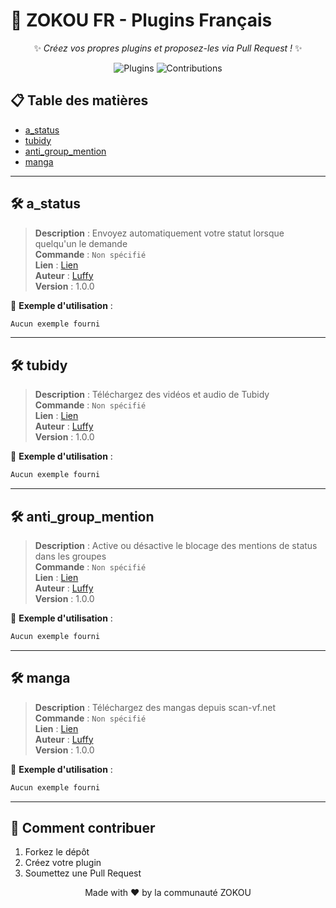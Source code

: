 # 🎉 ZOKOU FR - Plugins Français

<div align="center">
  
✨ *Créez vos propres plugins et proposez-les via Pull Request !* ✨  

![Plugins](https://img.shields.io/badge/Total_Plugins-4-blue) 
![Contributions](https://img.shields.io/badge/Contributions-Welcome-green)

</div>

## 📋 Table des matières
- [a_status](#a_status)
- [tubidy](#tubidy)
- [anti_group_mention](#anti_group_mention)
- [manga](#manga)

---


## 🛠 a_status 

> **Description** : Envoyez automatiquement votre statut lorsque quelqu'un le demande  
> **Commande** : `Non spécifié`  
> **Lien** : [Lien](https://gist.github.com/stark989ioio/93bbc56e1be9c90546bfb949efb622ea)  
> **Auteur** : [Luffy](#)  
> **Version** : 1.0.0  



🔹 **Exemple d'utilisation** :  
```bash
Aucun exemple fourni
```

---

## 🛠 tubidy 

> **Description** : Téléchargez des vidéos et audio de Tubidy  
> **Commande** : `Non spécifié`  
> **Lien** : [Lien](https://gist.github.com/stark989ioio/6682680cbf478c41f06052130d995aa4)  
> **Auteur** : [Luffy](#)  
> **Version** : 1.0.0  



🔹 **Exemple d'utilisation** :  
```bash
Aucun exemple fourni
```

---

## 🛠 anti_group_mention 

> **Description** : Active ou désactive le blocage des mentions de status dans les groupes  
> **Commande** : `Non spécifié`  
> **Lien** : [Lien](https://gist.github.com/stark989ioio/c5456fd2e2722dd8f55c0d1cda359175)  
> **Auteur** : [Luffy](#)  
> **Version** : 1.0.0  



🔹 **Exemple d'utilisation** :  
```bash
Aucun exemple fourni
```

---

## 🛠 manga 

> **Description** : Téléchargez des mangas depuis scan-vf.net  
> **Commande** : `Non spécifié`  
> **Lien** : [Lien](https://gist.github.com/stark989ioio/b545512e1a1c0a008b79e7a2ea975e28)  
> **Auteur** : [Luffy](#)  
> **Version** : 1.0.0  



🔹 **Exemple d'utilisation** :  
```bash
Aucun exemple fourni
```

---


## 🤝 Comment contribuer
1. Forkez le dépôt
2. Créez votre plugin
3. Soumettez une Pull Request

<div align="center">
  
Made with ❤️ by la communauté ZOKOU

</div>
